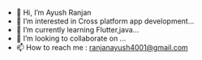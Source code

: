 - 👋 Hi, I’m Ayush Ranjan
- 👀 I’m interested in Cross platform app development...
- 🌱 I’m currently learning Flutter,java...
- 💞️ I’m looking to collaborate on ...
- 📫 How to reach me : ranjanayush4001@gmail.com

<!---
Ayushranjan11/Ayushranjan11 is a ✨ special ✨ repository because its `README.md` (this file) appears on your GitHub profile.
You can click the Preview link to take a look at your changes.
--->

